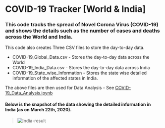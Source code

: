 # COVID-19 Tracker [World & India]

### This code tracks the spread of Novel Corona Virus (COVID-19) and shows the details such as the number of cases and deaths across the World and India.

This code also creates Three CSV files to store the day-to-day data.
  * COVID-19_Global_Data.csv - Stores the day-to-day data across the World
  * COVID-19_India_Data.csv - Stores the day-to-day data across India
  * COVID-19_State_wise_Information - Stores the state wise detailed information of the affected states in India.

The above files are then used for Data Analysis - See [COVID-19_Data_Analysis.ipynb](https://github.com/Ram-95/Python_Applications/blob/master/Corona%20Tracker/COVID-19_Data_Analysis.ipynb)

#### Below is the snapshot of the data showing the detailed information in India (as on March 22th, 2020).

> ![India-result](https://raw.githubusercontent.com/Ram-95/Python_Applications/master/Corona%20Tracker/india_info.JPG)
